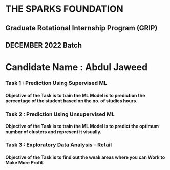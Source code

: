 # THE SPARKS FOUNDATION
## Graduate Rotational Internship Program (GRIP)
## DECEMBER 2022 Batch
# Candidate Name : Abdul Jaweed

### Task 1 : Prediction Using Supervised ML 

#### Objective of the Task is to train the ML Model is to prediction the percentage of the student based on the no. of studies hours.

### Task 2 : Prediction Using Unsupervised ML 

#### Objective of the Task is to train the ML Model is to predict the optimum number of clusters and represent it visually.


### Task 3 : Exploratory Data Analysis - Retail

#### Objective of the Task is to find out the weak areas where you can Work to Make More Profit.